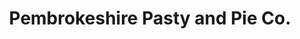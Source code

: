 ---
title: "Pembrokeshire Pasty and Pie Co."
url: /saundersfoot/pembrokeshire-pasty-and-pie-co/
shop: Bäckerei
---
